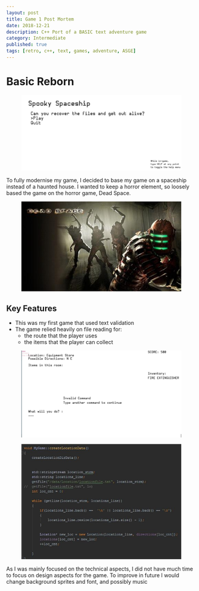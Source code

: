 ```yaml
---
layout: post
title: Game 1 Post Mortem
date: 2018-12-21
description: C++ Port of a BASIC text adventure game
category: Intermediate
published: true
tags: [retro, c++, text, games, adventure, ASGE]
---
```

# Basic Reborn
<figure>
    <img src="../assets/img/BR3.jpg">
    </figure
For my first second year assignment, we were asked to convert this **[game](http://www.colorcomputerarchive.com/coco/Documents/Books/Write%20Your%20Own%20Adventure%20Programs%20(1983)(Usborne).pdf)** into C++ using the ASGE Engine.

To fully modernise my game, I decided to base my game on a spaceship instead of a haunted house. I wanted to keep a horror element, so loosely based the game on the horror game, Dead Space.
<figure>
    <img src="../assets/img/deadspace.jpg">
 </figure>
    
## Key Features
 - This was my first game that used text validation
 - The game relied heavily on file reading for:
    - the route that the player uses
    - the items that the player can collect
  <figure> 
    <img src="../assets/img/BR1.jpg">
   </figure>
   
   <figure>
    <img src="../assets/img/BR2.JPG">
   </figure>
    
   As I was mainly focused on the technical aspects, I did not have much time to focus on design aspects for the game.
   To improve in future I would change background sprites and font, and possibly music
    
